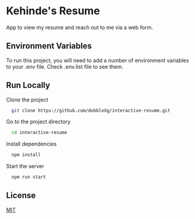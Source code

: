 
# Kehinde's Resume

App to view my resume and reach out to me via a web form.


  ## Environment Variables

To run this project, you will need to add a number of environment variables to your .env file. Check .env.list file to see them.


## Run Locally

Clone the project

```bash
  git clone https://github.com/dobbleXg/interactive-resume.git
```

Go to the project directory

```bash
  cd interactive-resume
```

Install dependencies

```bash
  npm install
```

Start the server

```bash
  npm run start
```
  

## License

[MIT](https://choosealicense.com/licenses/mit/)

  


  